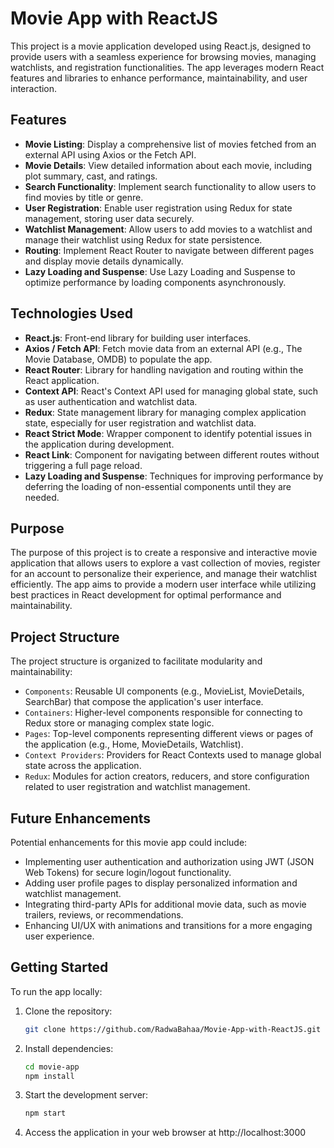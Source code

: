 # Movie App with ReactJS

This project is a movie application developed using React.js, designed to provide users with a seamless experience for browsing movies, managing watchlists, and registration functionalities. The app leverages modern React features and libraries to enhance performance, maintainability, and user interaction.

## Features

- **Movie Listing**: Display a comprehensive list of movies fetched from an external API using Axios or the Fetch API.
- **Movie Details**: View detailed information about each movie, including plot summary, cast, and ratings.
- **Search Functionality**: Implement search functionality to allow users to find movies by title or genre.
- **User Registration**: Enable user registration using Redux for state management, storing user data securely.
- **Watchlist Management**: Allow users to add movies to a watchlist and manage their watchlist using Redux for state persistence.
- **Routing**: Implement React Router to navigate between different pages and display movie details dynamically.
- **Lazy Loading and Suspense**: Use Lazy Loading and Suspense to optimize performance by loading components asynchronously.

## Technologies Used

- **React.js**: Front-end library for building user interfaces.
- **Axios / Fetch API**: Fetch movie data from an external API (e.g., The Movie Database, OMDB) to populate the app.
- **React Router**: Library for handling navigation and routing within the React application.
- **Context API**: React's Context API used for managing global state, such as user authentication and watchlist data.
- **Redux**: State management library for managing complex application state, especially for user registration and watchlist data.
- **React Strict Mode**: Wrapper component to identify potential issues in the application during development.
- **React Link**: Component for navigating between different routes without triggering a full page reload.
- **Lazy Loading and Suspense**: Techniques for improving performance by deferring the loading of non-essential components until they are needed.

## Purpose

The purpose of this project is to create a responsive and interactive movie application that allows users to explore a vast collection of movies, register for an account to personalize their experience, and manage their watchlist efficiently. The app aims to provide a modern user interface while utilizing best practices in React development for optimal performance and maintainability.

## Project Structure

The project structure is organized to facilitate modularity and maintainability:

- `Components`: Reusable UI components (e.g., MovieList, MovieDetails, SearchBar) that compose the application's user interface.
- `Containers`: Higher-level components responsible for connecting to Redux store or managing complex state logic.
- `Pages`: Top-level components representing different views or pages of the application (e.g., Home, MovieDetails, Watchlist).
- `Context Providers`: Providers for React Contexts used to manage global state across the application.
- `Redux`: Modules for action creators, reducers, and store configuration related to user registration and watchlist management.

## Future Enhancements

Potential enhancements for this movie app could include:

- Implementing user authentication and authorization using JWT (JSON Web Tokens) for secure login/logout functionality.
- Adding user profile pages to display personalized information and watchlist management.
- Integrating third-party APIs for additional movie data, such as movie trailers, reviews, or recommendations.
- Enhancing UI/UX with animations and transitions for a more engaging user experience.

## Getting Started

To run the app locally:

1. Clone the repository:
   ```sh
   git clone https://github.com/RadwaBahaa/Movie-App-with-ReactJS.git
   ```

2. Install dependencies:
   ```sh
   cd movie-app
   npm install
   ```

3. Start the development server:
   ```sh
   npm start
   ```
   
4. Access the application in your web browser at http://localhost:3000
